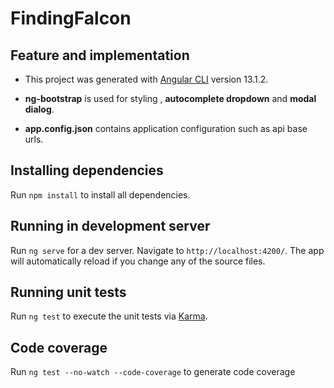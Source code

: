 # FindingFalcon

## Feature and implementation

- This project was generated with [Angular CLI](https://github.com/angular/angular-cli) version 13.1.2.

- **ng-bootstrap** is used for styling , **autocomplete dropdown** and **modal dialog**.
- **app.config.json** contains application configuration such as api base urls.

## Installing dependencies

Run `npm install` to install all dependencies.

## Running in development server

Run `ng serve` for a dev server. Navigate to `http://localhost:4200/`. The app will automatically reload if you change any of the source files.

## Running unit tests

Run `ng test` to execute the unit tests via [Karma](https://karma-runner.github.io).

## Code coverage

Run `ng test --no-watch --code-coverage` to generate code coverage
